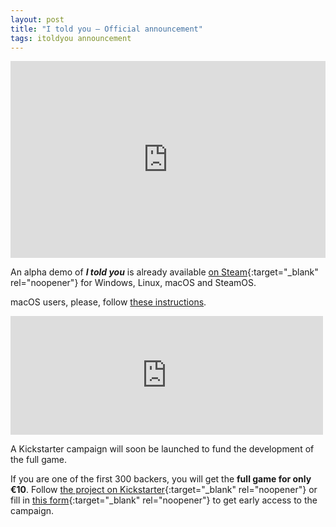 ```yaml
---
layout: post
title: "I told you — Official announcement"
tags: itoldyou announcement
---
```


<p><iframe title="Trailer" width="100%" height="315" src="https://www.youtube.com/embed/HLj1ZHla-h0" frameborder="0" allow="accelerometer; autoplay; encrypted-media; gyroscope; picture-in-picture" allowfullscreen></iframe></p>

An alpha demo of ***I told you*** is already available [on Steam](https://store.steampowered.com/app/1388890/I_told_you/){:target="_blank" rel="noopener"} for Windows, Linux, macOS and SteamOS.

macOS users, please, follow [these instructions](i-told-you/macOS/instructions.html).

<p class="center"><iframe src="https://store.steampowered.com/widget/1391290/?t=A%20tactical%20action%20adventure%20in%20which%20you%20will%20have%20to%20use%20stealth%20and%20the%20few%20resources%20at%20your%20hand%20to%20face%20the%20forces%20of%20a%20regime%20that%20took%20away%20the%20only%20thing%20you%20had%20left." frameborder="0" width="500" height="190"></iframe></p>

A Kickstarter campaign will soon be launched to fund the development of the full game.

If you are one of the first 300 backers, you will get the **full game for only €10**. Follow [the project on Kickstarter](https://www.kickstarter.com/projects/juanlao/i-told-you-a-new-tactical-action-adventure){:target="_blank" rel="noopener"} or fill in [this form](https://forms.gle/zbjGttcM9AU4ZFbH8){:target="_blank" rel="noopener"} to get early access to the campaign.